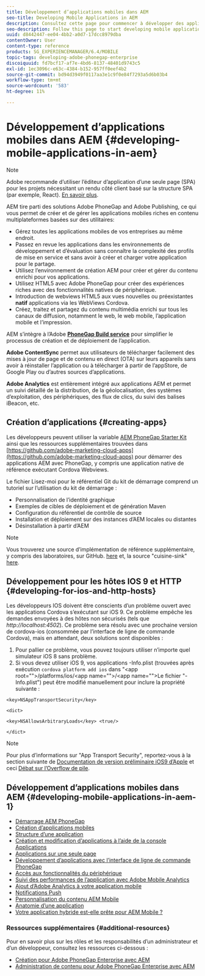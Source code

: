 ```yaml
---
title: Développement d’applications mobiles dans AEM
seo-title: Developing Mobile Applications in AEM
description: Consultez cette page pour commencer à développer des applications mobiles dans AEM à l’aide d’Adobe PhoneGap Enterprise.
seo-description: Follow this page to start developing mobile application in AEM using Adobe PhoneGap Enterprise.
uuid: d8442447-ee04-4bb2-a0d7-17dcc8979dba
contentOwner: User
content-type: reference
products: SG_EXPERIENCEMANAGER/6.4/MOBILE
topic-tags: developing-adobe-phonegap-enterprise
discoiquuid: fd7bcf17-af7e-4bd6-8137-48401d9743c5
exl-id: 1ec3096c-e63c-4384-b152-957ff0eef4b2
source-git-commit: bd94d3949f0117aa3e1c9f0e84f7293a5d6b03b4
workflow-type: tm+mt
source-wordcount: '583'
ht-degree: 11%

---
```


# Développement d’applications mobiles dans AEM {#developing-mobile-applications-in-aem}

>[!NOTE]
>
>Adobe recommande d’utiliser l’éditeur d’application d’une seule page (SPA) pour les projets nécessitant un rendu côté client basé sur la structure SPA (par exemple, React). [En savoir plus](/help/sites-developing/spa-overview.md).

AEM tire parti des solutions Adobe PhoneGap and Adobe Publishing, ce qui vous permet de créer et de gérer les applications mobiles riches en contenu multiplateformes basées sur des utilitaires:

* Gérez toutes les applications mobiles de vos entreprises au même endroit.
* Passez en revue les applications dans les environnements de développement et d’évaluation sans connaître la complexité des profils de mise en service et sans avoir à créer et charger votre application pour le partage.
* Utilisez l’environnement de création AEM pour créer et gérer du contenu enrichi pour vos applications.
* Utilisez HTML5 avec Adobe PhoneGap pour créer des expériences riches avec des fonctionnalités natives de périphérique.
* Introduction de webviews HTML5 aux vues nouvelles ou préexistantes **natif** applications via les WebViews Cordova.
* Créez, traitez et partagez du contenu multimédia enrichi sur tous les canaux de diffusion, notamment le web, le web mobile, l’application mobile et l’impression.

AEM s’intègre à l’Adobe **[PhoneGap Build service](https://build.phonegap.com/)** pour simplifier le processus de création et de déploiement de l’application.

**Adobe ContentSync** permet aux utilisateurs de télécharger facilement des mises à jour de page et de contenu en direct (OTA) sur leurs appareils sans avoir à réinstaller l’application ou à télécharger à partir de l’appStore, de Google Play ou d’autres sources d’applications.

**Adobe Analytics** est entièrement intégré aux applications AEM et permet un suivi détaillé de la distribution, de la géolocalisation, des systèmes d’exploitation, des périphériques, des flux de clics, du suivi des balises iBeacon, etc.

## Création d’applications {#creating-apps}

Les développeurs peuvent utiliser la variable [AEM PhoneGap Starter Kit](https://github.com/Adobe-Marketing-Cloud/aem-phonegap-starter-kit) ainsi que les ressources supplémentaires trouvées dans [https://github.com/adobe-marketing-cloud-apps](https://github.com/adobe-marketing-cloud-apps) pour démarrer des applications AEM avec PhoneGap, y compris une application native de référence exécutant Cordova Webviews.

Le fichier Lisez-moi pour le référentiel Git du kit de démarrage comprend un tutoriel sur l’utilisation du kit de démarrage :

* Personnalisation de l’identité graphique
* Exemples de cibles de déploiement et de génération Maven
* Configuration du référentiel de contrôle de source
* Installation et déploiement sur des instances d’AEM locales ou distantes
* Désinstallation à partir d’AEM

>[!NOTE]
>
>Vous trouverez une source d’implémentation de référence supplémentaire, y compris des laboratoires, sur GitHub. [here](https://github.com/adobe-marketing-cloud-apps) et, la source &quot;cuisine-sink&quot; [here](https://github.com/blefebvre/aem-phonegap-kitchen-sink).

## Développement pour les hôtes IOS 9 et HTTP {#developing-for-ios-and-http-hosts}

Les développeurs IOS doivent être conscients d’un problème ouvert avec les applications Cordova s’exécutant sur iOS 9. Ce problème empêche les demandes envoyées à des hôtes non sécurisés (tels que *http://localhost:4502*). Ce problème sera résolu avec une prochaine version de cordova-ios (consommée par l’interface de ligne de commande Cordova), mais en attendant, deux solutions sont disponibles :

1. Pour pallier ce problème, vous pouvez toujours utiliser n’importe quel simulateur iOS 8 sans problème.
1. Si vous devez utiliser iOS 9, vos applications -Info.plist (trouvées après exécution `cordova platform add ios` dans &quot;&lt;app root=&quot;&quot;>/platforms/ios/&lt;app name=&quot;&quot;>/&lt;app name=&quot;&quot;>Le fichier &quot;-Info.plist&quot;) peut être modifié manuellement pour inclure la propriété suivante :

```
<key>NSAppTransportSecurity</key>

<dict>

<key>NSAllowsArbitraryLoads</key> <true/>

</dict>
```

>[!NOTE]
>
>Pour plus d’informations sur &quot;App Transport Security&quot;, reportez-vous à la section suivante de [Documentation de version préliminaire iOS9 d’Apple](https://developer.apple.com/library/prerelease/ios/releasenotes/General/WhatsNewIniOS/Articles/iOS9.html#//apple_ref/doc/uid/TP40016198-SW14) et ceci [Débat sur l’Overflow de pile](https://stackoverflow.com/questions/30751053/ios9-ats-what-about-html5-based-apps/).

## Développement d’applications mobiles dans AEM {#developing-mobile-applications-in-aem-1}

* [Démarrage AEM PhoneGap](/help/mobile/starting-aem-phonegap-app.md)
* [Création d’applications mobiles](/help/mobile/building-app-mobile-phonegap.md)
* [Structure d’une application](/help/mobile/phonegap-structure-an-app.md)
* [Création et modification d’applications à l’aide de la console Applications](/help/mobile/phonegap-apps-console.md)
* [Applications sur une seule page](/help/mobile/phonegap-single-page-applications.md)
* [Développement d’applications avec l’interface de ligne de commande PhoneGap](/help/mobile/phonegap-apps-pg-cli.md)
* [Accès aux fonctionnalités du périphérique](/help/mobile/phonegap-access-device-features.md)
* [Suivi des performances de l’application avec Adobe Mobile Analytics](/help/mobile/phonegap-intro-to-app-analytics.md)
* [Ajout d’Adobe Analytics à votre application mobile](/help/mobile/phonegap-add-analytics-to-apps.md)
* [Notifications Push](/help/mobile/phonegap-push-notifications.md)
* [Personnalisation du contenu AEM Mobile](/help/mobile/phonegap-aem-mobile-content-personalization.md)
* [Anatomie d’une application](/help/mobile/phonegap-apps-arch.md)
* [Votre application hybride est-elle prête pour AEM Mobile ?](/help/mobile/phonegap-adding-content-to-imported-app.md)

### Ressources supplémentaires {#additional-resources}

Pour en savoir plus sur les rôles et les responsabilités d’un administrateur et d’un développeur, consultez les ressources ci-dessous :

* [Création pour Adobe PhoneGap Enterprise avec AEM](/help/mobile/phonegap.md)
* [Administration de contenu pour Adobe PhoneGap Enterprise avec AEM](/help/mobile/administer-phonegap.md)
